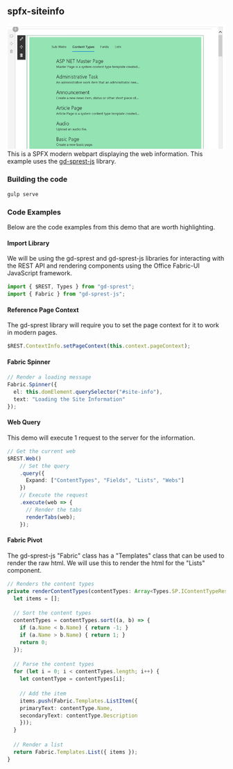 ## spfx-siteinfo
![demo](https://github.com/gunjandatta/spfx-siteinfo/blob/master/images/demo.png)
This is a SPFX modern webpart displaying the web information. This example uses the [gd-sprest-js](https://gunjandatta.github.io/js) library.

### Building the code

```bash
gulp serve
```

### Code Examples
Below are the code examples from this demo that are worth highlighting.
#### Import Library
We will be using the gd-sprest and gd-sprest-js libraries for interacting with the REST API and rendering components using the Office Fabric-UI JavaScript framework.

```ts
import { $REST, Types } from "gd-sprest";
import { Fabric } from "gd-sprest-js";
```

#### Reference Page Context

The gd-sprest library will require you to set the page context for it to work in modern pages.

```ts
$REST.ContextInfo.setPageContext(this.context.pageContext);
```

#### Fabric Spinner

```ts
// Render a loading message
Fabric.Spinner({
  el: this.domElement.querySelector("#site-info"),
  text: "Loading the Site Information"
});

```

#### Web Query

This demo will execute 1 request to the server for the information.

```ts
// Get the current web
$REST.Web()
    // Set the query
    .query({
      Expand: ["ContentTypes", "Fields", "Lists", "Webs"]
    })
    // Execute the request
    .execute(web => {
      // Render the tabs
      renderTabs(web);
    });
```

#### Fabric Pivot

The gd-sprest-js "Fabric" class has a "Templates" class that can be used to render the raw html. We will use this to render the html for the "Lists" component.

```ts
// Renders the content types
private renderContentTypes(contentTypes: Array<Types.SP.IContentTypeResult>) {
  let items = [];

  // Sort the content types
  contentTypes = contentTypes.sort((a, b) => {
    if (a.Name < b.Name) { return -1; }
    if (a.Name > b.Name) { return 1; }
    return 0;
  });

  // Parse the content types
  for (let i = 0; i < contentTypes.length; i++) {
    let contentType = contentTypes[i];

    // Add the item
    items.push(Fabric.Templates.ListItem({
    primaryText: contentType.Name,
    secondaryText: contentType.Description
    }));
  }

  // Render a list
  return Fabric.Templates.List({ items });
}
```